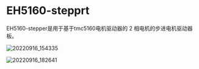 # EH5160-stepprt

EH5160-stepper是用于基于tmc5160电机驱动器的 2 相电机的步进电机驱动器板。

![20220916_154335](https://user-images.githubusercontent.com/61783774/190619562-ed815af8-ed79-4fa1-be70-60500c8dd22a.jpg)

![20220916_182641](https://user-images.githubusercontent.com/61783774/190619599-d4b967c3-9ed6-46a2-abfa-fdfa0d168d2d.jpg)

